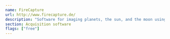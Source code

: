 ```yaml
---
name: FireCapture
url: http://www.firecapture.de/
description: "Software for imaging planets, the sun, and the moon using the 'lucky imaging' technique."
section: Acquisition software
flags: ["free"]
---
```

